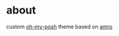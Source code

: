 # about
custom [oh-my-posh](https://ohmyposh.dev) theme based on [amro](https://ohmyposh.dev/docs/themes#amro)